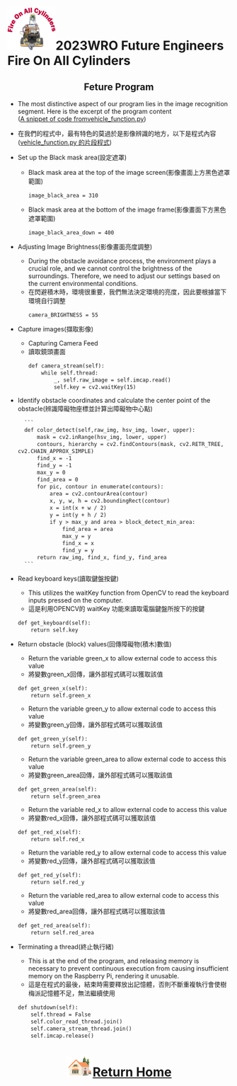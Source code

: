 ![LOGO](../../other/img/logo.png)2023WRO Future Engineers Fire On All Cylinders  
====
## <div align="center">Feture Program </div>

- The most distinctive aspect of our program lies in the image recognition segment. Here is the excerpt of the program content  
([A snippet of code fromvehicle_function.py](https://github.com/kirkhu/WRO2023_Future-Engineers-Fire-On-All-Cylinders/blob/main/src/Programming/Obstacle_Challenge/vehicle_function.py))
- 在我們的程式中，最有特色的莫過於是影像辨識的地方，以下是程式內容  
  ([vehicle_function.py 的片段程式](https://github.com/kirkhu/WRO2023_Future-Engineers-Fire-On-All-Cylinders/blob/main/src/Programming/Obstacle_Challenge/vehicle_function.py))

- Set up the Black mask area(設定遮罩)
    - Black mask area at the top of the image screen(影像畫面上方黑色遮罩範圍)  
        ```
        image_black_area = 310
        ```
    - Black mask area at the bottom of the image frame(影像畫面下方黑色遮罩範圍)
        ```
        image_black_area_down = 400 
        ```
- Adjusting Image Brightness(影像畫面亮度調整)
    - During the obstacle avoidance process, the environment plays a crucial role, and we cannot control the brightness of the surroundings. Therefore, we need to adjust our settings based on the current environmental conditions.
    - 在閃避積木時，環境很重要，我們無法決定環境的亮度，因此要根據當下環境自行調整  
        ```
        camera_BRIGHTNESS = 55   
        ```

- Capture images(擷取影像)
    - Capturing Camera Feed
    - 讀取鏡頭畫面
        ```
        def camera_stream(self):
            while self.thread:
                _, self.raw_image = self.imcap.read()
                self.key = cv2.waitKey(15)
        ```

- Identify obstacle coordinates and calculate the center point of the obstacle(辨識障礙物座標並計算出障礙物中心點)

        ```
        def color_detect(self,raw_img, hsv_img, lower, upper):
            mask = cv2.inRange(hsv_img, lower, upper)  
            contours, hierarchy = cv2.findContours(mask, cv2.RETR_TREE, cv2.CHAIN_APPROX_SIMPLE)
            find_x = -1
            find_y = -1
            max_y = 0
            find_area = 0
            for pic, contour in enumerate(contours):
                area = cv2.contourArea(contour)
                x, y, w, h = cv2.boundingRect(contour)
                x = int(x + w / 2)
                y = int(y + h / 2)
                if y > max_y and area > block_detect_min_area:
                    find_area = area
                    max_y = y
                    find_x = x
                    find_y = y
            return raw_img, find_x, find_y, find_area
        ```

- Read keyboard keys(讀取鍵盤按鍵)
    - This utilizes the waitKey function from OpenCV to read the keyboard inputs pressed on the computer.
    - 這是利用OPENCV的 waitKey 功能來讀取電腦鍵盤所按下的按鍵
    ```
    def get_keyboard(self):
        return self.key
    ```

- Return obstacle (block) values(回傳障礙物(積木)數值)
    - Return the variable green_x to allow external code to access this value
    - 將變數green_x回傳，讓外部程式碼可以獲取該值
    ```
    def get_green_x(self):
        return self.green_x
    ```
    - Return the variable green_y to allow external code to access this value
    - 將變數green_y回傳，讓外部程式碼可以獲取該值
    ```
    def get_green_y(self):
        return self.green_y
    ```
    - Return the variable green_area to allow external code to access this value
    - 將變數green_area回傳，讓外部程式碼可以獲取該值
    ```
    def get_green_area(self):
        return self.green_area
    ```
    - Return the variable red_x to allow external code to access this value
    - 將變數red_x回傳，讓外部程式碼可以獲取該值
    ```
    def get_red_x(self):
        return self.red_x
    ```
    - Return the variable red_y to allow external code to access this value
    - 將變數red_y回傳，讓外部程式碼可以獲取該值
    ```
    def get_red_y(self):
        return self.red_y
    ```
    - Return the variable red_area to allow external code to access this value
    - 將變數red_area回傳，讓外部程式碼可以獲取該值
    ```
    def get_red_area(self):
        return self.red_area
    ```

- Terminating a thread(終止執行緒)
    - This is at the end of the program, and releasing memory is necessary to prevent continuous execution from causing insufficient memory on the Raspberry Pi, rendering it unusable.
    -  這是在程式的最後，結束時需要釋放出記憶體，否則不斷重複執行會使樹梅派記憶體不足，無法繼續使用

    ```
    def shutdown(self):
        self.thread = False
        self.color_read_thread.join()
        self.camera_stream_thread.join()
        self.imcap.release()
    ```

# <div align="center">![HOME](../../other/img/Home.png)[Return Home](../../)</div>  